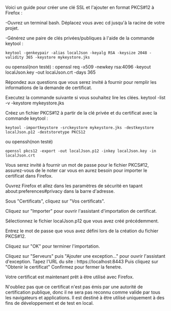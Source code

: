 Voici un guide pour créer une clé SSL et l'ajouter en format PKCS#12 à Firefox :

-Ouvrez un terminal bash.
    Déplacez vous avec cd jusqu'à la racine de votre projet.

-Générez une paire de clés privées/publiques à l'aide de la commande keytool :

    keytool -genkeypair -alias localJson -keyalg RSA -keysize 2048 -validity 365 -keystore mykeystore.jks

ou openssl(non testé) :
    openssl req -x509 -newkey rsa:4096 -keyout localJson.key -out localJson.crt -days 365


Répondez aux questions que vous serez invité à fournir pour remplir les informations de la demande de certificat.

Executez la commande suivante si vous souhaitez lire  les clées.
    keytool -list -v -keystore mykeystore.jks



Créez un fichier PKCS#12 à partir de la clé privée et du certificat avec la commande keytool :

    keytool -importkeystore -srckeystore mykeystore.jks -destkeystore localJson.p12 -deststoretype PKCS12

ou openssh(non testé)

    openssl pkcs12 -export -out localJson.p12 -inkey localJson.key -in localJson.crt

Vous serez invité à fournir un mot de passe pour le fichier PKCS#12, assurez-vous de le noter car vous en aurez besoin pour importer le certificat dans Firefox.

Ouvrez Firefox et allez dans les paramètres de sécurité en tapant 
    about:preferences#privacy
dans la barre d'adresse.

Sous "Certificats", cliquez sur "Vos certificats".

Cliquez sur "Importer" pour ouvrir l'assistant d'importation de certificat.

Sélectionnez le fichier localJson.p12 que vous avez créé précédemment.

Entrez le mot de passe que vous avez défini lors de la création du fichier PKCS#12.

<!-- Cochez les cases "Confiance pour identifier les sites web" et "Confiance pour identifier les utilisateurs de messagerie". -->

Cliquez sur "OK" pour terminer l'importation.

Cliquez sur "Serveurs" puis "Ajouter une exception..." pour ouvrir l'assistant d'exception.
Tapez l'URL du site :
    https://localhost:8443
Puis cliquez sur "Obtenir le certificat"
Confirmez pour fermer la fenetre.

Votre certificat est maintenant prêt à être utilisé avec Firefox.

N'oubliez pas que ce certificat n'est pas émis par une autorité de certification publique, donc il ne sera pas reconnu comme valide par tous les navigateurs et applications. Il est destiné à être utilisé uniquement à des fins de développement et de test en local.